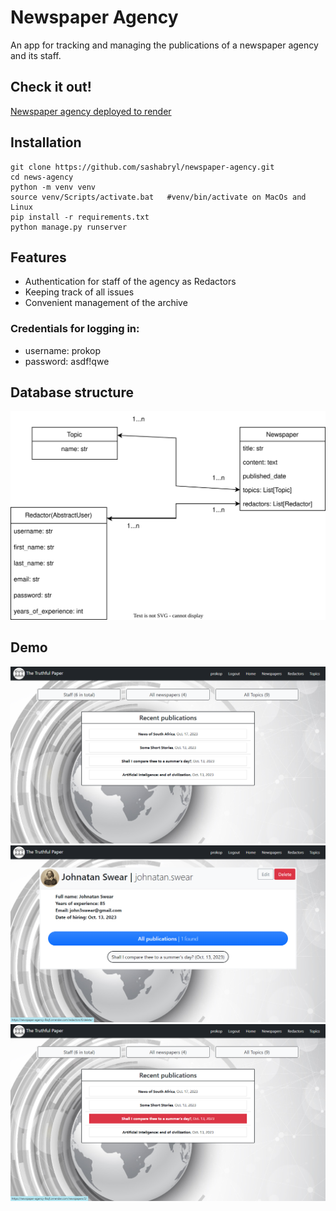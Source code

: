 # Newspaper Agency
An app for tracking and managing the publications 
of a newspaper agency and its staff.

## Check it out!
[Newspaper agency deployed to render](https://newspaper-agency-9sqf.onrender.com)

## Installation
```shell
git clone https://github.com/sashabryl/newspaper-agency.git
cd news-agency
python -m venv venv
source venv/Scripts/activate.bat   #venv/bin/activate on MacOs and Linux
pip install -r requirements.txt
python manage.py runserver
```
## Features
* Authentication for staff of the agency as Redactors
* Keeping track of all issues 
* Convenient management of the archive

### Credentials for logging in:
* username: prokop
* password: asdf!qwe
  
## Database structure
![Database scheme](newspapers-scheme.svg)

## Demo
![Screen1](screenshot1.png)
![Screen2](screenshot2.png)
![Screen3](screenshot3.png)

